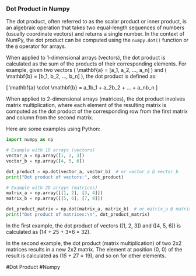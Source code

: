 ### Dot Product in Numpy

The dot product, often referred to as the scalar product or inner product, is an algebraic operation that takes two equal-length sequences of numbers (usually coordinate vectors) and returns a single number. In the context of NumPy, the dot product can be computed using the `numpy.dot()` function or the `@` operator for arrays.

When applied to 1-dimensional arrays (vectors), the dot product is calculated as the sum of the products of their corresponding elements. For example, given two vectors \( \mathbf{a} = [a_1, a_2, ..., a_n] \) and \( \mathbf{b} = [b_1, b_2, ..., b_n] \), the dot product is defined as:

\[ \mathbf{a} \cdot \mathbf{b} = a_1b_1 + a_2b_2 + ... + a_nb_n \]

When applied to 2-dimensional arrays (matrices), the dot product involves matrix multiplication, where each element of the resulting matrix is computed as the dot product of the corresponding row from the first matrix and column from the second matrix.

Here are some examples using Python:

```python
import numpy as np

# Example with 1D arrays (vectors)
vector_a = np.array([1, 2, 3])
vector_b = np.array([4, 5, 6])

dot_product = np.dot(vector_a, vector_b)  # or vector_a @ vector_b
print("Dot product of vectors:", dot_product)

# Example with 2D arrays (matrices)
matrix_a = np.array([[1, 2], [3, 4]])
matrix_b = np.array([[5, 6], [7, 8]])

dot_product_matrix = np.dot(matrix_a, matrix_b)  # or matrix_a @ matrix_b
print("Dot product of matrices:\n", dot_product_matrix)
```

In the first example, the dot product of vectors \([1, 2, 3]\) and \([4, 5, 6]\) is calculated as \(1*4 + 2*5 + 3*6 = 32\).

In the second example, the dot product (matrix multiplication) of two 2x2 matrices results in a new 2x2 matrix. The element at position (0, 0) of the result is calculated as \(1*5 + 2*7 = 19\), and so on for other elements.

#Dot Product #Numpy